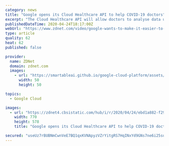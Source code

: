 ```yaml
---
category: news
title: "Google opens its Cloud Healthcare API to help COVID-19 doctors"
excerpt: "The Cloud Healthcare API will allow doctors to analyse data using cloud-computing technologies."
publishedDateTime: 2020-04-24T18:17:00Z
webUrl: "https://www.zdnet.com/video/google-wants-to-make-it-easier-to-analyse-health-data-in-the-cloud/"
type: article
quality: 62
heat: 62
published: false

provider:
  name: ZDNet
  domain: zdnet.com
  images:
    - url: "https://smartableai.github.io/google-cloud-platform/assets/images/organizations/zdnet.com-50x50.jpg"
      width: 50
      height: 50

topics:
  - Google Cloud

images:
  - url: "https://zdnet4.cbsistatic.com/hub/i/r/2020/04/24/ebd1a882-f291-4e47-a522-90448bad9c3b/thumbnail/770x578/3d9ef60d318581abeab767fec7adce7d/google-wants-to-make-it-easier-to-analys-5ea1d8c41c719e452658f1bd-1-apr-24-2020-17-50-50-poster.jpg"
    width: 770
    height: 578
    title: "Google opens its Cloud Healthcare API to help COVID-19 doctors"

secured: "useUz7rBUBNmCwnVeE7BQ1qxKVNApyzVZrYitgRS7HqINxYd9GNs7ne6i25sucM0Yc88l+S2UufE36014T1ZQrrMMYpBhaPSxtBbMtxLg13MRTpakg984BIoDjo+gmMBWX4xcl9LtzE5C+nQk0XmpAVLjEMbAGX1yrG3ucyxPXkIJq/4tfzpTqKuT2klpVEfPkvevpqlgO41yNm518ZKOf0sDF0XjxtT9xrgKxhI75IEWjNWnH9+uCV9W6VpydrYPf/fHkGmhhGBeQ1Qjc35jEA4fqtlKAIuK22u7BEPzzT8OReoQIf0r7MqSs8UEOXC/svyZimrAEl30r4boHKvR8Eumax+BfwPO2QP+nvMRw9U+iG2tH68HxpccbtOxBg9Rnake856YUPS7F4JyZ+tWSKCwl5jFoOXK0EXX6GAdfCTu+0dg5mtq+FM6xVIqZe8sl71vEehaXTOGrJ1U9iVM6BfToZPRfPCE2MFHlQikcY=;BF16DkMAvQN2nJw5OKubTQ=="
---
```


